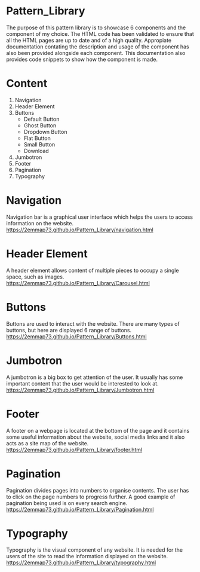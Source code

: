 # Pattern_Library
The purpose of this pattern library is to showcase 6 components and the component of my choice. The HTML code has been validated to ensure that all the HTML pages are up to date and of a high quality.
Appropiate documentation contating the description and usage of the component has also been provided alongside each component. This documentation also provides code snippets to show how the component is made.
# Content
1.	Navigation
2.	Header Element
3.	Buttons
    * Default Button
    *	Ghost Button
    *	Dropdown Button
    *	Flat Button
    *	Small Button
    *	Download
4.	Jumbotron
5.	Footer
6.	Pagination
7.	Typography

# Navigation
Navigation bar is a graphical user interface which helps the users to access information on the website.
https://2emmap73.github.io/Pattern_Library/navigation.html

# Header Element
A header element allows content of multiple pieces to occupy a single space, such as images.
https://2emmap73.github.io/Pattern_Library/Carousel.html

# Buttons
Buttons are used to interact with the website. There are many types of buttons, but here are displayed 6 range of buttons.
https://2emmap73.github.io/Pattern_Library/Buttons.html

# Jumbotron
A jumbotron is a big box to get attention of the user. It usually has some important content that the user would be interested to look at.
https://2emmap73.github.io/Pattern_Library/Jumbotron.html

# Footer
A footer on a webpage is located at the bottom of the page and it contains some useful information about the website, social media links and it also acts as a site map of the website.
https://2emmap73.github.io/Pattern_Library/footer.html

# Pagination
Pagination divides pages into numbers to organise contents. The user has to click on the page numbers to progress further. A good example of pagination being used is on every search engine.
https://2emmap73.github.io/Pattern_Library/Pagination.html

# Typography
Typography is the visual component of any website. It is needed for the users of the site to read the information displayed on the website.
https://2emmap73.github.io/Pattern_Library/typography.html
